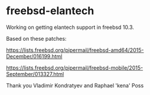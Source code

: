 # freebsd-elantech

Working on getting elantech support in freebsd 10.3.

Based on these patches:

https://lists.freebsd.org/pipermail/freebsd-amd64/2015-December/016199.html

https://lists.freebsd.org/pipermail/freebsd-mobile/2015-September/013327.html

Thank you
Vladimir Kondratyev
and
Raphael 'kena' Poss
